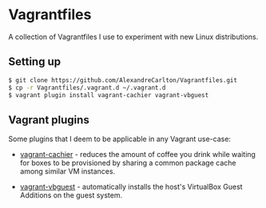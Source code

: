 # Vagrantfiles

A collection of Vagrantfiles I use to experiment with new Linux distributions.

## Setting up

```bash
$ git clone https://github.com/AlexandreCarlton/Vagrantfiles.git
$ cp -r Vagrantfiles/.vagrant.d ~/.vagrant.d
$ vagrant plugin install vagrant-cachier vagrant-vbguest
```

## Vagrant plugins

Some plugins that I deem to be applicable in any Vagrant use-case:

 - [vagrant-cachier](https://github.com/fgrehm/vagrant-cachier) - reduces the
   amount of coffee you drink while waiting for boxes to be provisioned by
   sharing a common package cache among similar VM instances.

 - [vagrant-vbguest](https://github.com/dotless-de/vagrant-vbguest) -
   automatically installs the host's VirtualBox Guest Additions on the guest
   system.

